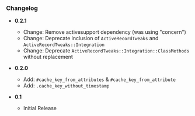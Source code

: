 ### Changelog


- **0.2.1**
  - Change: Remove activesupport dependency (was using "concern")
  - Change: Deprecate inclusion of `ActiveRecordTweaks` and `ActiveRecordTweaks::Integration`
  - Change: Deprecate `ActiveRecordTweaks::Integration::ClassMethods` without replacement

- **0.2.0**
  - Add: `#cache_key_from_attributes` & `#cache_key_from_attribute`
  - Add: `.cache_key_without_timestamp`

- **0.1**
  - Initial Release
